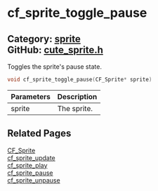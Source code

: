 [](../header.md ':include')

# cf_sprite_toggle_pause

Category: [sprite](/api_reference?id=sprite)  
GitHub: [cute_sprite.h](https://github.com/RandyGaul/cute_framework/blob/master/include/cute_sprite.h)  
---

Toggles the sprite's pause state.

```cpp
void cf_sprite_toggle_pause(CF_Sprite* sprite)
```

Parameters | Description
--- | ---
sprite | The sprite.

## Related Pages

[CF_Sprite](/sprite/cf_sprite.md)  
[cf_sprite_update](/sprite/cf_sprite_update.md)  
[cf_sprite_play](/sprite/cf_sprite_play.md)  
[cf_sprite_pause](/sprite/cf_sprite_pause.md)  
[cf_sprite_unpause](/sprite/cf_sprite_unpause.md)  
